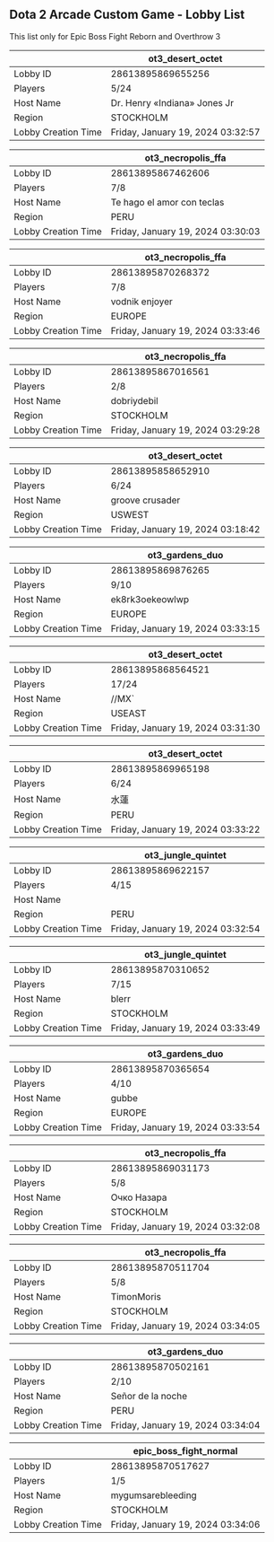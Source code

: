 ## Dota 2 Arcade Custom Game - Lobby List

This list only for Epic Boss Fight Reborn and Overthrow 3

|  | ot3_desert_octet |
| ------ | ------ |
| Lobby ID | 28613895869655256 |
| Players | 5/24 |
| Host Name | Dr. Henry «Indiana» Jones Jr |
| Region | STOCKHOLM |
| Lobby Creation Time | Friday, January 19, 2024 03:32:57 |


|  | ot3_necropolis_ffa |
| ------ | ------ |
| Lobby ID | 28613895867462606 |
| Players | 7/8 |
| Host Name | Te hago el amor con teclas |
| Region | PERU |
| Lobby Creation Time | Friday, January 19, 2024 03:30:03 |


|  | ot3_necropolis_ffa |
| ------ | ------ |
| Lobby ID | 28613895870268372 |
| Players | 7/8 |
| Host Name | vodnik enjoyer |
| Region | EUROPE |
| Lobby Creation Time | Friday, January 19, 2024 03:33:46 |


|  | ot3_necropolis_ffa |
| ------ | ------ |
| Lobby ID | 28613895867016561 |
| Players | 2/8 |
| Host Name | dobriydebil |
| Region | STOCKHOLM |
| Lobby Creation Time | Friday, January 19, 2024 03:29:28 |


|  | ot3_desert_octet |
| ------ | ------ |
| Lobby ID | 28613895858652910 |
| Players | 6/24 |
| Host Name | groove crusader |
| Region | USWEST |
| Lobby Creation Time | Friday, January 19, 2024 03:18:42 |


|  | ot3_gardens_duo |
| ------ | ------ |
| Lobby ID | 28613895869876265 |
| Players | 9/10 |
| Host Name | ek8rk3oekeowlwp |
| Region | EUROPE |
| Lobby Creation Time | Friday, January 19, 2024 03:33:15 |


|  | ot3_desert_octet |
| ------ | ------ |
| Lobby ID | 28613895868564521 |
| Players | 17/24 |
| Host Name | //MX` |
| Region | USEAST |
| Lobby Creation Time | Friday, January 19, 2024 03:31:30 |


|  | ot3_desert_octet |
| ------ | ------ |
| Lobby ID | 28613895869965198 |
| Players | 6/24 |
| Host Name | 水蓮 |
| Region | PERU |
| Lobby Creation Time | Friday, January 19, 2024 03:33:22 |


|  | ot3_jungle_quintet |
| ------ | ------ |
| Lobby ID | 28613895869622157 |
| Players | 4/15 |
| Host Name | <Kenay> |
| Region | PERU |
| Lobby Creation Time | Friday, January 19, 2024 03:32:54 |


|  | ot3_jungle_quintet |
| ------ | ------ |
| Lobby ID | 28613895870310652 |
| Players | 7/15 |
| Host Name | blerr |
| Region | STOCKHOLM |
| Lobby Creation Time | Friday, January 19, 2024 03:33:49 |


|  | ot3_gardens_duo |
| ------ | ------ |
| Lobby ID | 28613895870365654 |
| Players | 4/10 |
| Host Name | gubbe |
| Region | EUROPE |
| Lobby Creation Time | Friday, January 19, 2024 03:33:54 |


|  | ot3_necropolis_ffa |
| ------ | ------ |
| Lobby ID | 28613895869031173 |
| Players | 5/8 |
| Host Name | Очко Назара |
| Region | STOCKHOLM |
| Lobby Creation Time | Friday, January 19, 2024 03:32:08 |


|  | ot3_necropolis_ffa |
| ------ | ------ |
| Lobby ID | 28613895870511704 |
| Players | 5/8 |
| Host Name | TimonMoris |
| Region | STOCKHOLM |
| Lobby Creation Time | Friday, January 19, 2024 03:34:05 |


|  | ot3_gardens_duo |
| ------ | ------ |
| Lobby ID | 28613895870502161 |
| Players | 2/10 |
| Host Name | Señor de la noche |
| Region | PERU |
| Lobby Creation Time | Friday, January 19, 2024 03:34:04 |


|  | epic_boss_fight_normal |
| ------ | ------ |
| Lobby ID | 28613895870517627 |
| Players | 1/5 |
| Host Name | mygumsarebleeding |
| Region | STOCKHOLM |
| Lobby Creation Time | Friday, January 19, 2024 03:34:06 |


